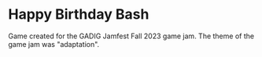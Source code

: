 # Happy Birthday Bash

Game created for the GADIG Jamfest Fall 2023 game jam. The theme of the game jam was "adaptation".
